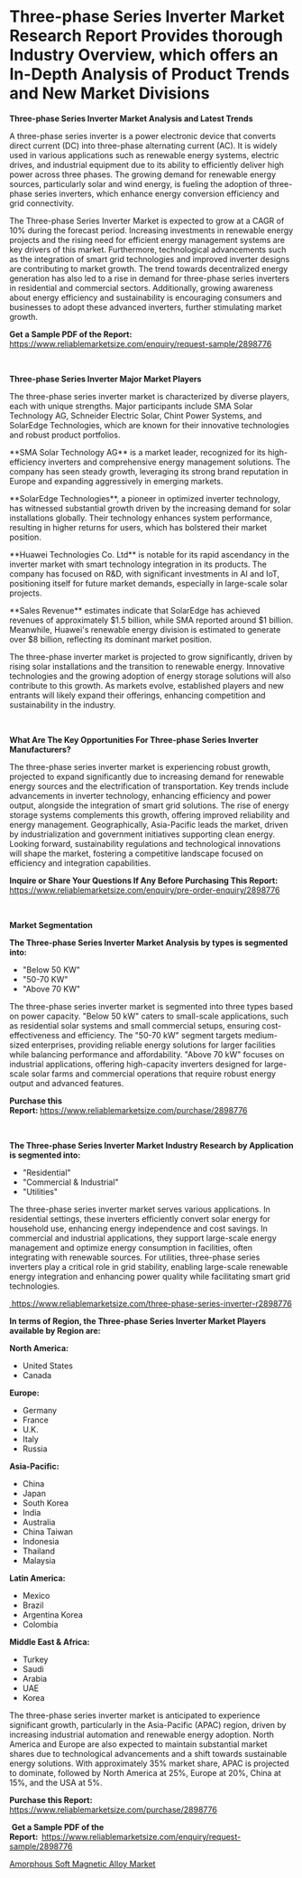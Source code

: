 <p><h1>Three-phase Series Inverter Market Research Report Provides thorough Industry Overview, which offers an In-Depth Analysis of Product Trends and New Market Divisions</h1></p><p><strong>Three-phase Series Inverter Market Analysis and Latest Trends</strong></p>
<p><p>A three-phase series inverter is a power electronic device that converts direct current (DC) into three-phase alternating current (AC). It is widely used in various applications such as renewable energy systems, electric drives, and industrial equipment due to its ability to efficiently deliver high power across three phases. The growing demand for renewable energy sources, particularly solar and wind energy, is fueling the adoption of three-phase series inverters, which enhance energy conversion efficiency and grid connectivity.</p><p>The Three-phase Series Inverter Market is expected to grow at a CAGR of 10% during the forecast period. Increasing investments in renewable energy projects and the rising need for efficient energy management systems are key drivers of this market. Furthermore, technological advancements such as the integration of smart grid technologies and improved inverter designs are contributing to market growth. The trend towards decentralized energy generation has also led to a rise in demand for three-phase series inverters in residential and commercial sectors. Additionally, growing awareness about energy efficiency and sustainability is encouraging consumers and businesses to adopt these advanced inverters, further stimulating market growth.</p></p>
<p><strong>Get a Sample PDF of the Report:&nbsp;</strong> <a href="https://www.reliablemarketsize.com/enquiry/request-sample/2898776?utm_campaign=3382&utm_medium=2&utm_source=Github&utm_content=ia&utm_term=15032025&utm_id=three-phase-series-inverter">https://www.reliablemarketsize.com/enquiry/request-sample/2898776</a></p>
<p>&nbsp;</p>
<p><strong>Three-phase Series Inverter Major Market Players</strong></p>
<p><p>The three-phase series inverter market is characterized by diverse players, each with unique strengths. Major participants include SMA Solar Technology AG, Schneider Electric Solar, Chint Power Systems, and SolarEdge Technologies, which are known for their innovative technologies and robust product portfolios. </p><p>**SMA Solar Technology AG** is a market leader, recognized for its high-efficiency inverters and comprehensive energy management solutions. The company has seen steady growth, leveraging its strong brand reputation in Europe and expanding aggressively in emerging markets. </p><p>**SolarEdge Technologies**, a pioneer in optimized inverter technology, has witnessed substantial growth driven by the increasing demand for solar installations globally. Their technology enhances system performance, resulting in higher returns for users, which has bolstered their market position.</p><p>**Huawei Technologies Co. Ltd** is notable for its rapid ascendancy in the inverter market with smart technology integration in its products. The company has focused on R&D, with significant investments in AI and IoT, positioning itself for future market demands, especially in large-scale solar projects.</p><p>**Sales Revenue** estimates indicate that SolarEdge has achieved revenues of approximately $1.5 billion, while SMA reported around $1 billion. Meanwhile, Huawei's renewable energy division is estimated to generate over $8 billion, reflecting its dominant market position.</p><p>The three-phase inverter market is projected to grow significantly, driven by rising solar installations and the transition to renewable energy. Innovative technologies and the growing adoption of energy storage solutions will also contribute to this growth. As markets evolve, established players and new entrants will likely expand their offerings, enhancing competition and sustainability in the industry.</p></p>
<p>&nbsp;</p>
<p><strong>What Are The Key Opportunities For Three-phase Series Inverter Manufacturers?</strong></p>
<p><p>The three-phase series inverter market is experiencing robust growth, projected to expand significantly due to increasing demand for renewable energy sources and the electrification of transportation. Key trends include advancements in inverter technology, enhancing efficiency and power output, alongside the integration of smart grid solutions. The rise of energy storage systems complements this growth, offering improved reliability and energy management. Geographically, Asia-Pacific leads the market, driven by industrialization and government initiatives supporting clean energy. Looking forward, sustainability regulations and technological innovations will shape the market, fostering a competitive landscape focused on efficiency and integration capabilities.</p></p>
<p><strong>Inquire or Share Your Questions If Any Before Purchasing This Report:</strong> <a href="https://www.reliablemarketsize.com/enquiry/pre-order-enquiry/2898776?utm_campaign=3382&utm_medium=2&utm_source=Github&utm_content=ia&utm_term=15032025&utm_id=three-phase-series-inverter">https://www.reliablemarketsize.com/enquiry/pre-order-enquiry/2898776</a></p>
<p>&nbsp;</p>
<p><strong>Market Segmentation</strong></p>
<p><strong>The Three-phase Series Inverter Market Analysis by types is segmented into:</strong></p>
<p><ul><li>"Below 50 KW"</li><li>"50-70 KW"</li><li>"Above 70 KW"</li></ul></p>
<p><p>The three-phase series inverter market is segmented into three types based on power capacity. "Below 50 kW" caters to small-scale applications, such as residential solar systems and small commercial setups, ensuring cost-effectiveness and efficiency. The "50-70 kW" segment targets medium-sized enterprises, providing reliable energy solutions for larger facilities while balancing performance and affordability. "Above 70 kW" focuses on industrial applications, offering high-capacity inverters designed for large-scale solar farms and commercial operations that require robust energy output and advanced features.</p></p>
<p><strong>Purchase this Report:&nbsp;</strong><a href="https://www.reliablemarketsize.com/purchase/2898776?utm_campaign=3382&utm_medium=2&utm_source=Github&utm_content=ia&utm_term=15032025&utm_id=three-phase-series-inverter">https://www.reliablemarketsize.com/purchase/2898776</a></p>
<p>&nbsp;</p>
<p><strong>The Three-phase Series Inverter Market Industry Research by Application is segmented into:</strong></p>
<p><ul><li>"Residential"</li><li>"Commercial & Industrial"</li><li>"Utilities"</li></ul></p>
<p><p>The three-phase series inverter market serves various applications. In residential settings, these inverters efficiently convert solar energy for household use, enhancing energy independence and cost savings. In commercial and industrial applications, they support large-scale energy management and optimize energy consumption in facilities, often integrating with renewable sources. For utilities, three-phase series inverters play a critical role in grid stability, enabling large-scale renewable energy integration and enhancing power quality while facilitating smart grid technologies.</p></p>
<p><a href="https://www.reliablemarketsize.com/three-phase-series-inverter-r2898776?utm_campaign=3382&utm_medium=2&utm_source=Github&utm_content=ia&utm_term=15032025&utm_id=three-phase-series-inverter">&nbsp;https://www.reliablemarketsize.com/three-phase-series-inverter-r2898776</a></p>
<p><strong>In terms of Region, the Three-phase Series Inverter Market Players available by Region are:</strong></p>
<p>
    <p> <strong> North America: </strong>
        <ul>
            <li>United States</li>
            <li>Canada</li>
        </ul>
        </p> 
    <p> <strong> Europe: </strong>
        <ul>
            <li>Germany</li>
            <li>France</li>
            <li>U.K.</li>
            <li>Italy</li>
            <li>Russia</li>
        </ul>
        </p> 
    <p> <strong> Asia-Pacific: </strong>
        <ul>
            <li>China</li>
            <li>Japan</li>
            <li>South Korea</li>
            <li>India</li>
            <li>Australia</li>
            <li>China Taiwan</li>
            <li>Indonesia</li>
            <li>Thailand</li>
            <li>Malaysia</li>
        </ul>
        </p> 
    <p> <strong> Latin America: </strong>
        <ul>
            <li>Mexico</li>
            <li>Brazil</li>
            <li>Argentina Korea</li>
            <li>Colombia</li>
        </ul>
        </p> 
    <p> <strong> Middle East & Africa: </strong>
        <ul>
            <li>Turkey</li>
            <li>Saudi</li>
            <li>Arabia</li>
            <li>UAE</li>
            <li>Korea</li>
        </ul>
    </p>
    </p>
<p><p>The three-phase series inverter market is anticipated to experience significant growth, particularly in the Asia-Pacific (APAC) region, driven by increasing industrial automation and renewable energy adoption. North America and Europe are also expected to maintain substantial market shares due to technological advancements and a shift towards sustainable energy solutions. With approximately 35% market share, APAC is projected to dominate, followed by North America at 25%, Europe at 20%, China at 15%, and the USA at 5%.</p></p>
<p><strong>Purchase this Report: </strong><a href="https://www.reliablemarketsize.com/purchase/2898776?utm_campaign=3382&utm_medium=2&utm_source=Github&utm_content=ia&utm_term=15032025&utm_id=three-phase-series-inverter">https://www.reliablemarketsize.com/purchase/2898776</a></p>
<p>&nbsp;<strong>Get a Sample PDF of the Report:&nbsp;&nbsp;</strong><a href="https://www.reliablemarketsize.com/enquiry/request-sample/2898776?utm_campaign=3382&utm_medium=2&utm_source=Github&utm_content=ia&utm_term=15032025&utm_id=three-phase-series-inverter">https://www.reliablemarketsize.com/enquiry/request-sample/2898776</a></p>
<p><strong></strong></p>
<p><p><a href="https://github.com/shamyzinniwl/Market-Research-Report-List-1/blob/main/amorphous-soft-magnetic-alloy-market.md?utm_campaign=3382&utm_medium=2&utm_source=Github&utm_content=ia&utm_term=15032025&utm_id=three-phase-series-inverter">Amorphous Soft Magnetic Alloy Market</a></p></p>